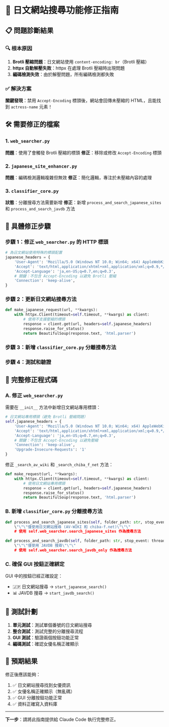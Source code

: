 # 🎯 日文網站搜尋功能修正指南

## 📋 問題診斷結果

### 🔍 根本原因
1. **Brotli 壓縮問題**：日文網站使用 `content-encoding: br`（Brotli 壓縮）
2. **httpx 自動解壓失敗**：httpx 在處理 Brotli 壓縮時出現問題
3. **編碼檢測失效**：由於解壓問題，所有編碼檢測都失敗

### ✅ 解決方案
**關鍵發現**：禁用 `Accept-Encoding` 標頭後，網站會回傳未壓縮的 HTML，且能找到 `actress-name` 元素！

## 🛠️ 需要修正的檔案

### 1. `web_searcher.py`
**問題**：使用了會觸發 Brotli 壓縮的標頭
**修正**：移除或修改 `Accept-Encoding` 標頭

### 2. `japanese_site_enhancer.py` 
**問題**：編碼檢測邏輯複雜但無效
**修正**：簡化邏輯，專注於未壓縮內容的處理

### 3. `classifier_core.py`
**狀態**：分離搜尋方法需要新增
**修正**：新增 `process_and_search_japanese_sites` 和 `process_and_search_javdb` 方法

## 🎯 具體修正步驟

### 步驟 1：修正 `web_searcher.py` 的 HTTP 標頭
```python
# 為日文網站使用特殊的標頭配置
japanese_headers = {
    'User-Agent': 'Mozilla/5.0 (Windows NT 10.0; Win64; x64) AppleWebKit/537.36',
    'Accept': 'text/html,application/xhtml+xml,application/xml;q=0.9,*/*;q=0.8',
    'Accept-Language': 'ja,en-US;q=0.7,en;q=0.3',
    # 關鍵：不包含 Accept-Encoding 以避免 Brotli 壓縮
    'Connection': 'keep-alive',
}
```

### 步驟 2：更新日文網站搜尋方法
```python
def make_japanese_request(url, **kwargs):
    with httpx.Client(timeout=self.timeout, **kwargs) as client:
        # 使用不支援壓縮的標頭
        response = client.get(url, headers=self.japanese_headers)
        response.raise_for_status()
        return BeautifulSoup(response.text, 'html.parser')
```

### 步驟 3：新增 `classifier_core.py` 分離搜尋方法

### 步驟 4：測試和驗證

## 📝 完整修正程式碼

### A. 修正 `web_searcher.py`

需要在 `__init__` 方法中新增日文網站專用標頭：
```python
# 日文網站專用標頭（避免 Brotli 壓縮問題）
self.japanese_headers = {
    'User-Agent': 'Mozilla/5.0 (Windows NT 10.0; Win64; x64) AppleWebKit/537.36',
    'Accept': 'text/html,application/xhtml+xml,application/xml;q=0.9,*/*;q=0.8',
    'Accept-Language': 'ja,en-US;q=0.7,en;q=0.3',
    # 關鍵：不包含 Accept-Encoding 以避免壓縮
    'Connection': 'keep-alive',
    'Upgrade-Insecure-Requests': '1'
}
```

修正 `_search_av_wiki` 和 `_search_chiba_f_net` 方法：
```python
def make_request(url, **kwargs):
    with httpx.Client(timeout=self.timeout, **kwargs) as client:
        # 使用日文網站專用標頭
        response = client.get(url, headers=self.japanese_headers)
        response.raise_for_status()
        return BeautifulSoup(response.text, 'html.parser')
```

### B. 新增 `classifier_core.py` 分離搜尋方法

```python
def process_and_search_japanese_sites(self, folder_path: str, stop_event: threading.Event, progress_callback=None):
    \"\"\"僅使用日文網站搜尋 (AV-WIKI 和 chiba-f.net)\"\"\"
    # 使用 self.web_searcher.search_japanese_sites 作為搜尋方法
    
def process_and_search_javdb(self, folder_path: str, stop_event: threading.Event, progress_callback=None):
    \"\"\"僅使用 JAVDB 搜尋\"\"\"
    # 使用 self.web_searcher.search_javdb_only 作為搜尋方法
```

### C. 確保 GUI 按鈕正確綁定

GUI 中的按鈕已經正確設定：
- 🇯🇵 日文網站搜尋 → `start_japanese_search()`
- 📊 JAVDB 搜尋 → `start_javdb_search()`

## 🧪 測試計劃

1. **單元測試**：測試單個番號的日文網站搜尋
2. **整合測試**：測試完整的分離搜尋流程
3. **GUI 測試**：驗證兩個按鈕功能正常
4. **編碼測試**：確認女優名稱正確顯示

## 🎉 預期結果

修正後應該能夠：
1. ✅ 日文網站搜尋找到女優資訊
2. ✅ 女優名稱正確顯示（無亂碼）
3. ✅ GUI 分離按鈕功能正常
4. ✅ 資料正確寫入資料庫

---

**下一步**：請將此指南提供給 Claude Code 執行完整修正。
